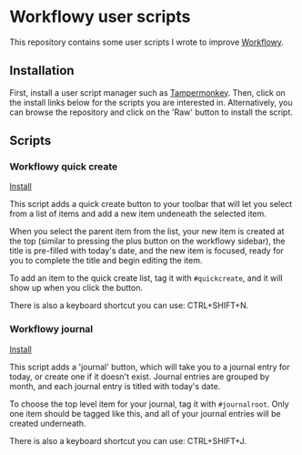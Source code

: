 # Workflowy user scripts

This repository contains some user scripts I wrote to improve [Workflowy](https://workflowy.com).

## Installation

First, install a user script manager such as [Tampermonkey](https://tampermonkey.net/). Then, click on the install links below for the scripts you are interested in. Alternatively, you can browse the repository and click on the 'Raw' button to install the script.

## Scripts

### Workflowy quick create

[Install](https://github.com/mivok/workflowy-userscripts/raw/master/quickCreate.user.js)

This script adds a quick create button to your toolbar that will let you select from a list of items and add a new item undeneath the selected item.

When you select the parent item from the list, your new item is created at the top (similar to pressing the plus button on the workflowy sidebar), the title is pre-filled with today's date, and the new item is focused, ready for you to complete the title and begin editing the item.

To add an item to the quick create list, tag it with `#quickcreate`, and it will show up when you click the button.

There is also a keyboard shortcut you can use: CTRL+SHIFT+N.

### Workflowy journal

[Install](https://github.com/mivok/workflowy-userscripts/raw/master/journal.user.js)

This script adds a 'journal' button, which will take you to a journal entry for today, or create one if it doesn't exist. Journal entries are grouped by month, and each journal entry is titled with today's date.

To choose the top level item for your journal, tag it with `#journalroot`. Only one item should be tagged like this, and all of your journal entries will be created underneath.

There is also a keyboard shortcut you can use: CTRL+SHIFT+J.
